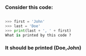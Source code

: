 ### Consider this code:

```python

>>> first = 'John'​
>>> last = 'Doe'​
>>> print(last + ', ' + first)​
What is printed by this code ?

```
### It should be printed (Doe,John)